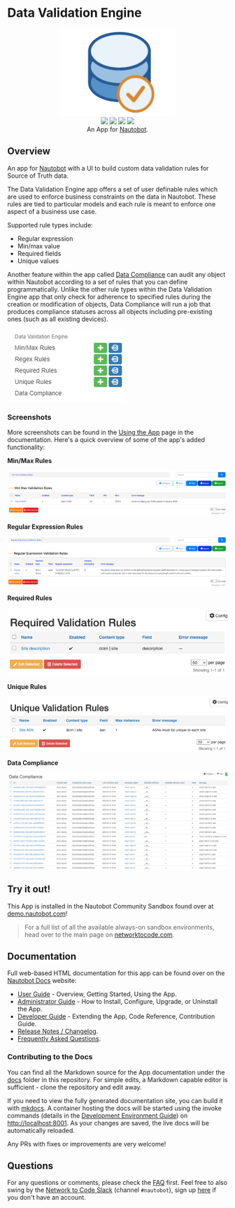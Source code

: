 # Data Validation Engine

<p align="center">
  <img src="https://raw.githubusercontent.com/nautobot/nautobot-app-data-validation-engine/develop/docs/images/icon-DataValidationEngine.png" class="logo" height="200px">
  <br>
  <a href="https://github.com/nautobot/nautobot-app-data-validation-engine/actions"><img src="https://github.com/nautobot/nautobot-app-data-validation-engine/actions/workflows/ci.yml/badge.svg?branch=develop"></a>
  <a href="https://docs.nautobot.com/projects/data-validation/en/latest"><img src="https://readthedocs.org/projects/nautobot-plugin-data-validation-engine/badge/"></a>
  <a href="https://pypi.org/project/nautobot-data-validation-engine/"><img src="https://img.shields.io/pypi/v/nautobot-data-validation-engine"></a>
  <a href="https://pypi.org/project/nautobot-data-validation-engine/"><img src="https://img.shields.io/pypi/dm/nautobot-data-validation-engine"></a>
  <br>
  An App for <a href="https://github.com/nautobot/nautobot">Nautobot</a>.
</p>

## Overview

An app for [Nautobot](https://github.com/nautobot/nautobot) with a UI to build custom data validation rules for Source of Truth data.

The Data Validation Engine app offers a set of user definable rules which are used to enforce business constraints on the data in Nautobot. These rules are tied to particular models and each rule is meant to enforce one aspect of a business use case.

Supported rule types include:
- Regular expression
- Min/max value
- Required fields
- Unique values

Another feature within the app called [Data Compliance](https://docs.nautobot.com/projects/data-validation/en/latest/user/app_data_compliance/) can audit any object within Nautobot according to a set of rules that you can define programmatically. Unlike the other rule types within the Data Validation Engine app that only check for adherence to specified rules during the creation or modification of objects, Data Compliance will run a job that produces compliance statuses across all objects including pre-existing ones (such as all existing devices).

![Dropdown](https://raw.githubusercontent.com/nautobot/nautobot-app-data-validation-engine/develop/docs/images/dropdown.png)

### Screenshots

More screenshots can be found in the [Using the App](https://docs.nautobot.com/projects/data-validation/en/latest/user/app_use_cases/) page in the documentation. Here's a quick overview of some of the app's added functionality:

**Min/Max Rules**

![Min/Max List](https://raw.githubusercontent.com/nautobot/nautobot-app-data-validation-engine/develop/docs/images/min-max-rules-list.png)

**Regular Expression Rules**

![Regex Rules List](https://raw.githubusercontent.com/nautobot/nautobot-app-data-validation-engine/develop/docs/images/regex-rules-list.png)

**Required Rules**

![Required Rules List](https://raw.githubusercontent.com/nautobot/nautobot-app-data-validation-engine/develop/docs/images/required-rules-list.png)

**Unique Rules**

![Unique Rules List](https://raw.githubusercontent.com/nautobot/nautobot-app-data-validation-engine/develop/docs/images/unique-rules-list.png)

**Data Compliance**

![Data Compliance Results List](https://raw.githubusercontent.com/nautobot/nautobot-app-data-validation-engine/develop/docs/images/data-compliance-results-list.png)

## Try it out!

This App is installed in the Nautobot Community Sandbox found over at [demo.nautobot.com](https://demo.nautobot.com/)!

> For a full list of all the available always-on sandbox environments, head over to the main page on [networktocode.com](https://www.networktocode.com/nautobot/sandbox-environments/).

## Documentation

Full web-based HTML documentation for this app can be found over on the [Nautobot Docs](https://docs.nautobot.com) website:

- [User Guide](https://docs.nautobot.com/projects/data-validation/en/latest/user/app_overview/) - Overview, Getting Started, Using the App.
- [Administrator Guide](https://docs.nautobot.com/projects/data-validation/en/latest/admin/install/) - How to Install, Configure, Upgrade, or Uninstall the App.
- [Developer Guide](https://docs.nautobot.com/projects/data-validation/en/latest/dev/contributing/) - Extending the App, Code Reference, Contribution Guide.
- [Release Notes / Changelog](https://docs.nautobot.com/projects/data-validation/en/latest/admin/release_notes/).
- [Frequently Asked Questions](https://docs.nautobot.com/projects/data-validation/en/latest/user/faq/).

### Contributing to the Docs

You can find all the Markdown source for the App documentation under the [docs](https://github.com/nautobot/nautobot-app-data-validation-engine/tree/develop/docs) folder in this repository. For simple edits, a Markdown capable editor is sufficient - clone the repository and edit away.

If you need to view the fully generated documentation site, you can build it with [mkdocs](https://www.mkdocs.org/). A container hosting the docs will be started using the invoke commands (details in the [Development Environment Guide](https://docs.nautobot.com/projects/data-validation/en/latest/dev/dev_environment/#docker-development-environment)) on [http://localhost:8001](http://localhost:8001). As your changes are saved, the live docs will be automatically reloaded.

Any PRs with fixes or improvements are very welcome!

## Questions

For any questions or comments, please check the [FAQ](https://docs.nautobot.com/projects/data-validation/en/latest/user/faq/) first. Feel free to also swing by the [Network to Code Slack](https://networktocode.slack.com/) (channel `#nautobot`), sign up [here](http://slack.networktocode.com/) if you don't have an account.
